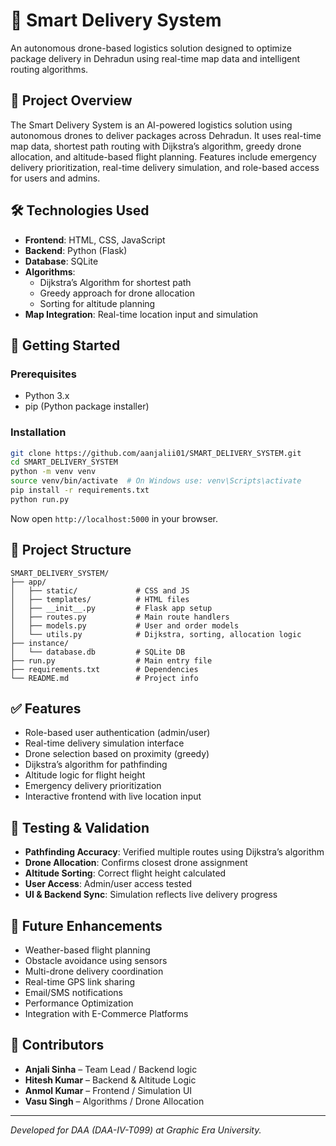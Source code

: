 # 🚁 Smart Delivery System

An autonomous drone-based logistics solution designed to optimize package delivery in Dehradun using real-time map data and intelligent routing algorithms.

## 📌 Project Overview

The Smart Delivery System is an AI-powered logistics solution using autonomous drones to deliver packages across Dehradun. It uses real-time map data, shortest path routing with Dijkstra’s algorithm, greedy drone allocation, and altitude-based flight planning. Features include emergency delivery prioritization, real-time delivery simulation, and role-based access for users and admins.

## 🛠️ Technologies Used

- **Frontend**: HTML, CSS, JavaScript
- **Backend**: Python (Flask)
- **Database**: SQLite
- **Algorithms**:
  - Dijkstra’s Algorithm for shortest path
  - Greedy approach for drone allocation
  - Sorting for altitude planning
- **Map Integration**: Real-time location input and simulation

## 🚀 Getting Started

### Prerequisites

- Python 3.x
- pip (Python package installer)

### Installation

```bash
git clone https://github.com/aanjalii01/SMART_DELIVERY_SYSTEM.git
cd SMART_DELIVERY_SYSTEM
python -m venv venv
source venv/bin/activate  # On Windows use: venv\Scripts\activate
pip install -r requirements.txt
python run.py
```

Now open `http://localhost:5000` in your browser.

## 📂 Project Structure

```
SMART_DELIVERY_SYSTEM/
├── app/
│   ├── static/             # CSS and JS
│   ├── templates/          # HTML files
│   ├── __init__.py         # Flask app setup
│   ├── routes.py           # Main route handlers
│   ├── models.py           # User and order models
│   └── utils.py            # Dijkstra, sorting, allocation logic
├── instance/
│   └── database.db         # SQLite DB
├── run.py                  # Main entry file
├── requirements.txt        # Dependencies
└── README.md               # Project info
```

## ✅ Features

- Role-based user authentication (admin/user)
- Real-time delivery simulation interface
- Drone selection based on proximity (greedy)
- Dijkstra’s algorithm for pathfinding
- Altitude logic for flight height
- Emergency delivery prioritization
- Interactive frontend with live location input

## 🧪 Testing & Validation

- **Pathfinding Accuracy**: Verified multiple routes using Dijkstra’s algorithm
- **Drone Allocation**: Confirms closest drone assignment
- **Altitude Sorting**: Correct flight height calculated
- **User Access**: Admin/user access tested
- **UI & Backend Sync**: Simulation reflects live delivery progress

## 🔮 Future Enhancements

- Weather-based flight planning
- Obstacle avoidance using sensors
- Multi-drone delivery coordination
- Real-time GPS link sharing
- Email/SMS notifications
- Performance Optimization
- Integration with E-Commerce Platforms

## 👥 Contributors

- **Anjali Sinha** – Team Lead / Backend logic
- **Hitesh Kumar** – Backend & Altitude Logic
- **Anmol Kumar** – Frontend / Simulation UI
- **Vasu Singh** – Algorithms / Drone Allocation


---

*Developed for DAA (DAA-IV-T099) at Graphic Era University.*
